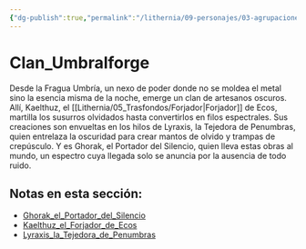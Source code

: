 ```yaml
---
{"dg-publish":true,"permalink":"/lithernia/09-personajes/03-agrupaciones/clan-umbralforge/home/"}
---
```


# Clan_Umbralforge

Desde la Fragua Umbría, un nexo de poder donde no se moldea el metal sino la esencia misma de la noche, emerge un clan de artesanos oscuros. Allí, Kaelthuz, el [[Lithernia/05_Trasfondos/Forjador\|Forjador]] de Ecos, martilla los susurros olvidados hasta convertirlos en filos espectrales. Sus creaciones son envueltas en los hilos de Lyraxis, la Tejedora de Penumbras, quien entrelaza la oscuridad para crear mantos de olvido y trampas de crepúsculo. Y es Ghorak, el Portador del Silencio, quien lleva estas obras al mundo, un espectro cuya llegada solo se anuncia por la ausencia de todo ruido.

## Notas en esta sección:
- [Ghorak_el_Portador_del_Silencio](./Ghorak_el_Portador_del_Silencio.md)
- [Kaelthuz_el_Forjador_de_Ecos](./Kaelthuz_el_Forjador_de_Ecos.md)
- [Lyraxis_la_Tejedora_de_Penumbras](./Lyraxis_la_Tejedora_de_Penumbras.md)

